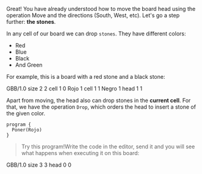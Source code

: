 Great! You have already understood how to move the board head using the operation Move and the directions (South, West, etc). Let's go a step further: **the stones**.

In any cell of our board we can drop `stones`. They have different colors:

* Red 
* Blue 
* Black 
* And Green 

For example, this is a board with a red stone and a black stone:

<gs-board>
  GBB/1.0
    size 2 2
    cell 1 0 Rojo 1
    cell 1 1 Negro 1
    head 1 1
</gs-board>

Apart from moving, the head also can drop stones in the **current cell**. For that, we have the operation `Drop`, which orders the head to insert a stone of the given color.

```gobstones
program {
  Poner(Rojo)    
}
```

> Try this program!Write the code in the editor, send it and you will see what happens when executing it on this board:

<gs-board>
  GBB/1.0
    size 3 3
    head 0 0
</gs-board>